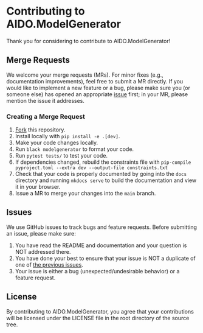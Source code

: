 # Contributing to AIDO.ModelGenerator
Thank you for considering to contribute to AIDO.ModelGenerator!

## Merge Requests
We welcome your merge requests (MRs).
For minor fixes (e.g., documentation improvements), feel free to submit a MR directly.
If you would like to implement a new feature or a bug, please make sure you (or someone else) has opened an appropriate [issue](https://github.com/genbio-ai/ModelGenerator/issues) first; in your MR, please mention the issue it addresses.

### Creating a Merge Request
1. [Fork](https://github.com/genbio-ai/ModelGenerator/forks) this repository.
2. Install locally with `pip install -e .[dev]`.
3. Make your code changes locally.
4. Run `black modelgenerator` to format your code.
5. Run `pytest tests/` to test your code.
6. If dependencies changed, rebuild the constraints file with `pip-compile pyproject.toml --extra dev --output-file constraints.txt`
7. Check that your code is properly documented by going into the `docs` directory and running `mkdocs serve` to build the documentation and view it in your browser.
8. Issue a MR to merge your changes into the `main` branch.


## Issues
We use GitHub issues to track bugs and feature requests.
Before submitting an issue, please make sure:

1. You have read the README and documentation and your question is NOT addressed there.
2. You have done your best to ensure that your issue is NOT a duplicate of one of [the previous issues](https://github.com/genbio-ai/ModelGenerator/issues).
3. Your issue is either a bug (unexpected/undesirable behavior) or a feature request.

## License
By contributing to AIDO.ModelGenerator, you agree that your contributions will be licensed
under the LICENSE file in the root directory of the source tree.